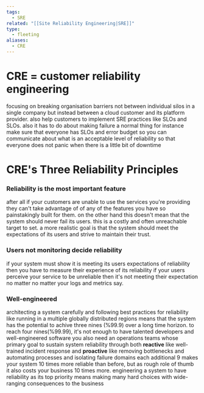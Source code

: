 ```yaml
---
tags:
  - SRE
related: "[[Site Reliability Engineering|SRE]]"
type:
  - fleeting
aliases:
  - CRE
---
```

# CRE = customer reliability engineering 
focusing on breaking organisation barriers not between individual silos in a single company but instead between a cloud  customer and its platform provider.
also help customers to implement SRE practices like SLOs and SLOs. 
also it has to do about making failure a normal thing for instance make sure that everyone has SLOs and error budget so you can communicate about what is an acceptable level of reliability so that everyone does not panic when there is a little bit of downtime 

# CRE's Three Reliability Principles 

### Reliability is the most important feature 
after all if your customers are unable to use the services you're providing they can't take advantage of of any of the features you have so painstakingly built for them. 
on the other hand this doesn't mean that the system should never fail its users. this is a costly and often unreachable target to set. a more realistic goal is that the system should meet the expectations of its users and strive to maintain their trust.
### Users not monitoring decide reliability 
if your system must show it is meeting its users expectations of reliability then you have to measure their experience of its reliability 
if your users perceive your service to be unreliable then it's not meeting their expectation no matter no matter your logs and metrics say.

### Well-engineered 
architecting a system carefully and following best practices  for reliability like running in a multiple globally distributed regions means that the system has the potential to achive three nines (%99.9) over a long time horizon.
to reach four nines(%99.99), it's not enough to have talented developers and well-engineered software you also need an operations teams whose primary goal to sustain system reliability through both **reactive** like well-trained incident response and **proactive** like removing bottlenecks and automating processes and isolating failure domains 
each additional 9 makes your system 10 times more reliable than before, but as rough role of thumb it also costs your business 10 times more. 
engineering a system to have reliability as its top priority means making many hard choices with  wide-ranging consequences to the business  